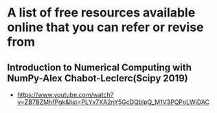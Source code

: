 # A list of free resources available online that you can refer or revise from
## Introduction to Numerical Computing with NumPy-Alex Chabot-Leclerc(Scipy 2019)
* https://www.youtube.com/watch?v=ZB7BZMhfPgk&list=PLYx7XA2nY5GcDQblpQ_M1V3PQPoLWiDAC
